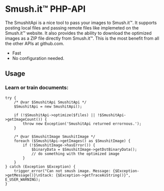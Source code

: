 # Smush.it™ PHP-API 

The SmushitApi is a nice tool to pass your images to Smush.it™.
It supports posting local files and passing remote files like implemeted on the Smush.it™ website.
It also provides the ability to download the optimized images as a ZIP file directly from Smush.it™.
This is the most benefit from all the other APIs at github.com.

* Fast
* No configuration needed.

## Usage

### Learn or train documents:

	try {
		/* @var $SmushitApi SmushitApi */
		$SmushitApi = new SmushitApi();
					
		if (!$SmushitApi->optimize($files) || !$SmushitApi->getImageCount()) {
			throw new Exception('SmushitApi returned errornous.');
		}
					
		/* @var $SmushitImage SmushitImage */
		foreach ($SmushitApi->getImages() as $SmushitImage) {
			if (!$SmushitImage->hasError()) {
				$binaryData = $SmushitImage->getDstBinaryData();
				// do something with the optimized image
			}
		}
	} catch (Exception $Exception) {
		trigger_error("Can not smush image. Message: {$Exception->getMessage()}\nStack: {$Exception->getTraceAsString()}", E_USER_WARNING);
	}

